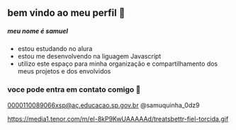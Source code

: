 ## bem vindo ao meu perfil 🏺
##### meu nome é samuel 

- estou estudando no alura
- estou me desenvolvendo na liguagem Javascript
- utilizo este espaço para minha organização e compartilhamento dos meus projetos e dos envolvidos 


### voce pode entra em contato comigo 📧

0000110089066xsp@aç.educacao.sp.gov.br
@samuquinha_0dz9



https://media1.tenor.com/m/el-8kP9KwUAAAAAd/treatsbettr-fiel-torcida.gif
